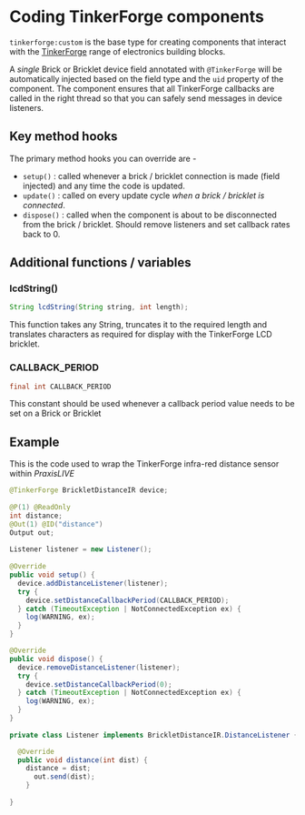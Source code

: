 # Coding TinkerForge components

`tinkerforge:custom` is the base type for creating components that interact with the [TinkerForge](http://www.tinkerforge.com) range of electronics building blocks.

A _single_ Brick or Bricklet device field annotated with `@TinkerForge` will be automatically injected based on the field type and the `uid` property of the component. The component ensures that all TinkerForge callbacks are called in the right thread so that you can safely send messages in device listeners.

## Key method hooks

The primary method hooks you can override are -

 - `setup()` : called whenever a brick / bricklet connection is made (field injected) and any time the code is updated.
 - `update()` : called on every update cycle _when a brick / bricklet is connected_.
 - `dispose()` : called when the component is about to be disconnected from the brick / bricklet. Should remove listeners and set callback rates back to 0.

## Additional functions / variables

### lcdString()

```java
String lcdString(String string, int length);
```

This function takes any String, truncates it to the required length and translates characters as required for display with the TinkerForge LCD bricklet.

### CALLBACK_PERIOD

```java
final int CALLBACK_PERIOD
```

This constant should be used whenever a callback period value needs to be set on a Brick or Bricklet

## Example

This is the code used to wrap the TinkerForge infra-red distance sensor within _PraxisLIVE_

```java
@TinkerForge BrickletDistanceIR device;
    
@P(1) @ReadOnly
int distance;
@Out(1) @ID("distance")
Output out;
  
Listener listener = new Listener();
    
@Override
public void setup() {
  device.addDistanceListener(listener);
  try {
    device.setDistanceCallbackPeriod(CALLBACK_PERIOD);
  } catch (TimeoutException | NotConnectedException ex) {
    log(WARNING, ex);
  }
}

@Override
public void dispose() {
  device.removeDistanceListener(listener);
  try {
    device.setDistanceCallbackPeriod(0);
  } catch (TimeoutException | NotConnectedException ex) {
    log(WARNING, ex);
  }
}
    
private class Listener implements BrickletDistanceIR.DistanceListener {

  @Override
  public void distance(int dist) {
    distance = dist;
      out.send(dist);
    }
       
}   
```
